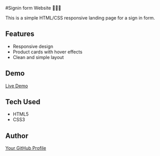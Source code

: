 #Signin form Website 👩🏻‍💻

This is a simple HTML/CSS responsive landing page for a sign in form.

## Features
- Responsive design
- Product cards with hover effects
- Clean and simple layout

## Demo
[Live Demo](https://rahaxo.github.io/signin-form/)

## Tech Used
- HTML5
- CSS3

## Author
[Your GitHub Profile](https://github.com/rahaxo)
